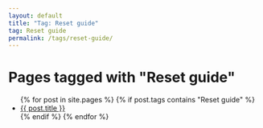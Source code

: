```yaml
---
layout: default
title: "Tag: Reset guide"
tag: Reset guide
permalink: /tags/reset-guide/
---
```

<h1>Pages tagged with "Reset guide"</h1>
<ul>
{% for post in site.pages %}
  {% if post.tags contains "Reset guide" %}
  <li><a href="{{ post.url }}">{{ post.title }}</a></li>
  {% endif %}
{% endfor %}
</ul>
